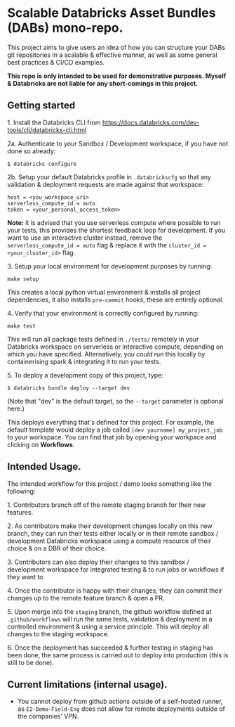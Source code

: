 # Scalable Databricks Asset Bundles (DABs) mono-repo.

This project aims to give users an idea of how you can structure your DABs git repositories in a scalable & effective manner, as well as some general best practices & CI/CD examples.

**This repo is only intended to be used for demonstrative purposes. Myself & Databricks are not liable for any short-comings in this project.**

## Getting started

1\. Install the Databricks CLI from https://docs.databricks.com/dev-tools/cli/databricks-cli.html

2a. Authenticate to your Sandbox / Development workspace, if you have not done so already:
   ```
   $ databricks configure
   ```

2b. Setup your default Databricks profile in `.databrickscfg` so that any validation & deployment requests are made against that workspace:
   ```
   host = <you_workspace_uri>
   serverless_compute_id = auto
   token = <your_personal_access_token>
   ```

**Note:** it is advised that you use serverless compute where possible to run your tests, this provides the shortest feedback loop for development. If you want to use an interactive cluster instead, remove the `serverless_compute_id = auto` flag & replace it with the `cluster_id = <your_cluster_id>` flag.

3\. Setup your local environment for development purposes by running:
   ```
   make setup
   ```
This creates a local python virtual environment & installs all project dependencies, it also installs `pre-commit` hooks, these are entirely optional.

4\. Verify that your environment is correctly configured by running:

   ```
   make test
   ```

This will run all package tests defined in `./tests/` remotely in your Databricks workspace on serverless or interactive compute, depending on which you have specified. Alternatively, you _could_ run this locally by containerising spark & integrating it to run your tests.

5\. To deploy a development copy of this project, type:
   ```
   $ databricks bundle deploy --target dev
   ```
(Note that "dev" is the default target, so the `--target` parameter is optional here.)

This deploys everything that's defined for this project.
For example, the default template would deploy a job called
`[dev yourname] my_project_job` to your workspace.
You can find that job by opening your workpace and clicking on **Workflows**.

## Intended Usage.

The intended workflow for this project / demo looks something like the following:

1\. Contributors branch off of the remote staging branch for their new features.

2\. As contributors make their development changes locally on this new branch, they can run their tests either locally or in their remote sandbox / development Databricks workspace using a compute resource of their choice & on a DBR of their choice.

3\. Contributors can also deploy their changes to this sandbox / development workspace for integrated testing & to run jobs or workflows if they want to.

4\. Once the contributor is happy with their changes, they can commit their changes up to the remote feature branch & open a PR.

5\. Upon merge into the `staging` branch, the github workflow defined at `.github/workflows` will run the same tests, validation & deployment in a controlled environment & using a service principle. This will deploy all changes to the staging workspace.

6\. Once the deployment has succeeded & further testing in staging has been done, the same process is carried out to deploy into production (this is still to be done).

## Current limitations (internal usage).

* You cannot deploy from github actions outside of a self-hosted runner, as `E2-Demo-Field-Eng` does not allow for remote deployments outside of the companies' VPN.
